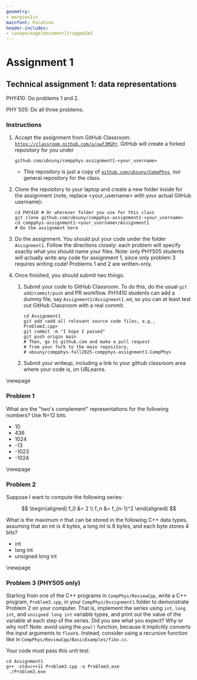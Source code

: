 ```yaml
---
geometry:
- margin=1in
mainfont: Palatino
header-includes: 
- \usepackage[document]{ragged2e}
---
```


# Assignment 1 
## Technical assignment 1: data representations

PHY410: Do problems 1 and 2.

PHY 505: Do all three problems.

### Instructions
1. Accept the assignment from GitHub Classroom: [`https://classroom.github.com/a/uwfJMSPr`](https://classroom.github.com/a/uwfJMSPr). GitHub will create a forked repository for you under 
   ```
   github.com/ubsuny/compphys-assignment1-<your_username>
   ```

   - This repository is just a copy of [`github.com/ubsuny/CompPhys`](github.com/ubsuny/CompPhys), our general repository for the class. 

2. Clone the repository to your laptop and create a new folder inside for the assignment (note, replace \<your_username\> with your actual GitHub username):
   ```
   cd PHY410 # Or wherever folder you use for this class
   git clone github.com/ubsuny/compphys-assignment1-<your_username>
   cd compphys-assignment1-<your_username>/Assignment1
   # Do the assignment here
   ```

3. Do the assignment. You should put your code under the folder `Assignment1`. Follow the directions closely: each problem will specify exactly what you should name your files. Note: only PHY505 students will actually write any code for assignment 1, since only problem 3 requires writing code! Problems 1 and 2 are written-only.

4. Once finished, you should submit two things:
   1. Submit your code to GitHub Classroom. To do this, do the usual `git add/commit/push` and PR workflow. PHY410 students can add a dummy file, say `Assignment1/Assignment1.md`, so you can at least test out GitHub Classroom with a real commit.
      ```
      cd Assignment1
      git add <add all relevant source code files, e.g., Problem3.cpp>
      git commit -m "I hope I passed"
      git push origin main
      # Then, go to github.com and make a pull request 
      # from your fork to the main repository, 
      # ubsuny/compphys-fall2025-compphys-assignment1-CompPhys
      ```
   2. Submit your writeup, including a link to your github classroom area where your code is, on UBLearns. 

\newpage
### Problem 1
What are the "two's complement" representations for the following numbers? Use N=12 bits.

   - 10
   - 436
   - 1024
   - -13
   - -1023
   - -1024

\newpage

### Problem 2
Suppose I want to compute the following series:

$$
\begin{aligned}
f_0 &= 2 \\
f_n &= f_{n-1}^2
\end{aligned}
$$

What is the maximum $n$ that can be stored in the following C++ data types, assuming that an int is 4 bytes, a long int is 8 bytes, and each byte stores 4 bits? 

   - int
   - long int
   -  unsigned long int

\newpage

### Problem 3 (PHY505 only)
Starting from one of the C++ programs in `CompPhys/ReviewCpp`, write a C++ program, `Problem3.cpp`, in your `CompPhys/Assignment1` folder to demonstrate Problem 2 on your computer. That is, implement the series using `int`, `long int`, and `unsigned long int` variable types, and print out the value of the variable at each step of the series. Did you see what you expect? Why or why not? Note: avoid using the `pow()` function, because it implicitly converts the input arguments to `float`s. Instead, consider using a recursive function like in `CompPhys/ReviewCpp/BasicExamples/fibo.cc`.

Your code must pass this unit test: 
```
cd Assignment1
g++ -std=c++11 Problem3.cpp -o Problem3.exe
 ./Problem3.exe
```
